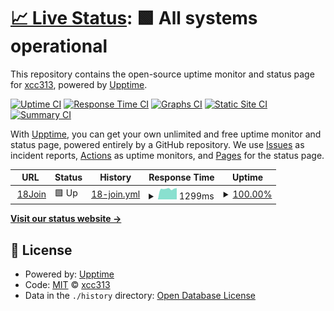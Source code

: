 # [📈 Live Status](https://xcc313.github.io/upptime): <!--live status--> **🟩 All systems operational**

This repository contains the open-source uptime monitor and status page for [xcc313](https://xcc313.github.io/upptime), powered by [Upptime](https://github.com/upptime/upptime).

[![Uptime CI](https://github.com/xcc313/upptime/workflows/Uptime%20CI/badge.svg)](https://github.com/xcc313/upptime/actions?query=workflow%3A%22Uptime+CI%22)
[![Response Time CI](https://github.com/xcc313/upptime/workflows/Response%20Time%20CI/badge.svg)](https://github.com/xcc313/upptime/actions?query=workflow%3A%22Response+Time+CI%22)
[![Graphs CI](https://github.com/xcc313/upptime/workflows/Graphs%20CI/badge.svg)](https://github.com/xcc313/upptime/actions?query=workflow%3A%22Graphs+CI%22)
[![Static Site CI](https://github.com/xcc313/upptime/workflows/Static%20Site%20CI/badge.svg)](https://github.com/xcc313/upptime/actions?query=workflow%3A%22Static+Site+CI%22)
[![Summary CI](https://github.com/xcc313/upptime/workflows/Summary%20CI/badge.svg)](https://github.com/xcc313/upptime/actions?query=workflow%3A%22Summary+CI%22)

With [Upptime](https://upptime.js.org), you can get your own unlimited and free uptime monitor and status page, powered entirely by a GitHub repository. We use [Issues](https://github.com/xcc313/upptime/issues) as incident reports, [Actions](https://github.com/xcc313/upptime/actions) as uptime monitors, and [Pages](https://xcc313.github.io/upptime) for the status page.

<!--start: status pages-->
<!-- This summary is generated by Upptime (https://github.com/upptime/upptime) -->
<!-- Do not edit this manually, your changes will be overwritten -->
<!-- prettier-ignore -->
| URL | Status | History | Response Time | Uptime |
| --- | ------ | ------- | ------------- | ------ |
| <img alt="" src="https://www.18join.com/logo.png" height="13"> [18Join](https://www.18join.com/api/captcha) | 🟩 Up | [18-join.yml](https://github.com/xcc313/upptime/commits/HEAD/history/18-join.yml) | <details><summary><img alt="Response time graph" src="./graphs/18-join/response-time-week.png" height="20"> 1299ms</summary><br><a href="https://xcc313.github.io/upptime/history/18-join"><img alt="Response time 1717" src="https://img.shields.io/endpoint?url=https%3A%2F%2Fraw.githubusercontent.com%2Fxcc313%2Fupptime%2FHEAD%2Fapi%2F18-join%2Fresponse-time.json"></a><br><a href="https://xcc313.github.io/upptime/history/18-join"><img alt="24-hour response time 1111" src="https://img.shields.io/endpoint?url=https%3A%2F%2Fraw.githubusercontent.com%2Fxcc313%2Fupptime%2FHEAD%2Fapi%2F18-join%2Fresponse-time-day.json"></a><br><a href="https://xcc313.github.io/upptime/history/18-join"><img alt="7-day response time 1299" src="https://img.shields.io/endpoint?url=https%3A%2F%2Fraw.githubusercontent.com%2Fxcc313%2Fupptime%2FHEAD%2Fapi%2F18-join%2Fresponse-time-week.json"></a><br><a href="https://xcc313.github.io/upptime/history/18-join"><img alt="30-day response time 1302" src="https://img.shields.io/endpoint?url=https%3A%2F%2Fraw.githubusercontent.com%2Fxcc313%2Fupptime%2FHEAD%2Fapi%2F18-join%2Fresponse-time-month.json"></a><br><a href="https://xcc313.github.io/upptime/history/18-join"><img alt="1-year response time 1444" src="https://img.shields.io/endpoint?url=https%3A%2F%2Fraw.githubusercontent.com%2Fxcc313%2Fupptime%2FHEAD%2Fapi%2F18-join%2Fresponse-time-year.json"></a></details> | <details><summary><a href="https://xcc313.github.io/upptime/history/18-join">100.00%</a></summary><a href="https://xcc313.github.io/upptime/history/18-join"><img alt="All-time uptime 99.80%" src="https://img.shields.io/endpoint?url=https%3A%2F%2Fraw.githubusercontent.com%2Fxcc313%2Fupptime%2FHEAD%2Fapi%2F18-join%2Fuptime.json"></a><br><a href="https://xcc313.github.io/upptime/history/18-join"><img alt="24-hour uptime 100.00%" src="https://img.shields.io/endpoint?url=https%3A%2F%2Fraw.githubusercontent.com%2Fxcc313%2Fupptime%2FHEAD%2Fapi%2F18-join%2Fuptime-day.json"></a><br><a href="https://xcc313.github.io/upptime/history/18-join"><img alt="7-day uptime 100.00%" src="https://img.shields.io/endpoint?url=https%3A%2F%2Fraw.githubusercontent.com%2Fxcc313%2Fupptime%2FHEAD%2Fapi%2F18-join%2Fuptime-week.json"></a><br><a href="https://xcc313.github.io/upptime/history/18-join"><img alt="30-day uptime 100.00%" src="https://img.shields.io/endpoint?url=https%3A%2F%2Fraw.githubusercontent.com%2Fxcc313%2Fupptime%2FHEAD%2Fapi%2F18-join%2Fuptime-month.json"></a><br><a href="https://xcc313.github.io/upptime/history/18-join"><img alt="1-year uptime 99.97%" src="https://img.shields.io/endpoint?url=https%3A%2F%2Fraw.githubusercontent.com%2Fxcc313%2Fupptime%2FHEAD%2Fapi%2F18-join%2Fuptime-year.json"></a></details>

<!--end: status pages-->

[**Visit our status website →**](https://xcc313.github.io/upptime)

## 📄 License

- Powered by: [Upptime](https://github.com/upptime/upptime)
- Code: [MIT](./LICENSE) © [xcc313](https://xcc313.github.io/upptime)
- Data in the `./history` directory: [Open Database License](https://opendatacommons.org/licenses/odbl/1-0/)
